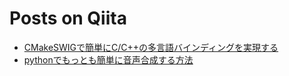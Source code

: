 Posts on Qiita
=====

* [CMakeSWIGで簡単にC/C++の多言語バインディングを実現する](http://qiita.com/DaikiMaekawa/items/65011aa185faf7814ae2  "see on Qiita")
* [pythonでもっとも簡単に音声合成する方法](http://qiita.com/DaikiMaekawa/items/49d9ab2b14fa14df6460  "see on Qiita")
